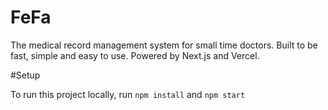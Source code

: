 # FeFa

The medical record management system for small time doctors. Built to be fast, simple and easy to use.
Powered by Next.js and Vercel.

#Setup

To run this project locally, run `npm install` and `npm start`
